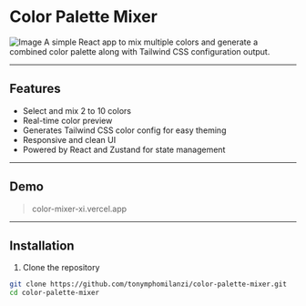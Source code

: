 # Color Palette Mixer
![Image](https://github.com/user-attachments/assets/705cc8ae-3115-4620-9db1-66b67d409c1a)
A simple React app to mix multiple colors and generate a combined color palette along with Tailwind CSS configuration output.

---

## Features

- Select and mix 2 to 10 colors
- Real-time color preview
- Generates Tailwind CSS color config for easy theming
- Responsive and clean UI
- Powered by React and Zustand for state management

---

## Demo

> color-mixer-xi.vercel.app


---

## Installation

1. Clone the repository

```bash
git clone https://github.com/tonymphomilanzi/color-palette-mixer.git
cd color-palette-mixer
